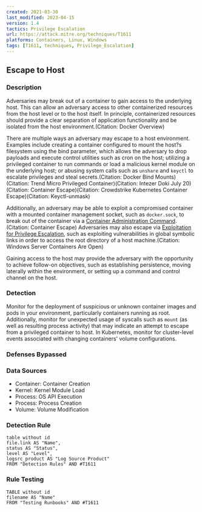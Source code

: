 ```yaml
---
created: 2021-03-30
last_modified: 2023-04-15
version: 1.4
tactics: Privilege Escalation
url: https://attack.mitre.org/techniques/T1611
platforms: Containers, Linux, Windows
tags: [T1611, techniques, Privilege_Escalation]
---
```


## Escape to Host

### Description

Adversaries may break out of a container to gain access to the underlying host. This can allow an adversary access to other containerized resources from the host level or to the host itself. In principle, containerized resources should provide a clear separation of application functionality and be isolated from the host environment.(Citation: Docker Overview)

There are multiple ways an adversary may escape to a host environment. Examples include creating a container configured to mount the host?s filesystem using the bind parameter, which allows the adversary to drop payloads and execute control utilities such as cron on the host; utilizing a privileged container to run commands or load a malicious kernel module on the underlying host; or abusing system calls such as `unshare` and `keyctl` to escalate privileges and steal secrets.(Citation: Docker Bind Mounts)(Citation: Trend Micro Privileged Container)(Citation: Intezer Doki July 20)(Citation: Container Escape)(Citation: Crowdstrike Kubernetes Container Escape)(Citation: Keyctl-unmask)

Additionally, an adversary may be able to exploit a compromised container with a mounted container management socket, such as `docker.sock`, to break out of the container via a [Container Administration Command](https://attack.mitre.org/techniques/T1609).(Citation: Container Escape) Adversaries may also escape via [Exploitation for Privilege Escalation](https://attack.mitre.org/techniques/T1068), such as exploiting vulnerabilities in global symbolic links in order to access the root directory of a host machine.(Citation: Windows Server Containers Are Open)

Gaining access to the host may provide the adversary with the opportunity to achieve follow-on objectives, such as establishing persistence, moving laterally within the environment, or setting up a command and control channel on the host.

### Detection

Monitor for the deployment of suspicious or unknown container images and pods in your environment, particularly containers running as root. Additionally, monitor for unexpected usage of syscalls such as <code>mount</code> (as well as resulting process activity) that may indicate an attempt to escape from a privileged container to host. In Kubernetes, monitor for cluster-level events associated with changing containers' volume configurations.

### Defenses Bypassed



### Data Sources

  - Container: Container Creation
  -  Kernel: Kernel Module Load
  -  Process: OS API Execution
  -  Process: Process Creation
  -  Volume: Volume Modification
### Detection Rule

```dataview
table without id
file.link AS "Name",
status AS "Status",
level AS "Level",
logsrc_product AS "Log Source Product"
FROM "Detection Rules" AND #T1611
```

### Rule Testing

```dataview
TABLE without id
filename AS "Name"
FROM "Testing Runbooks" AND #T1611
```
